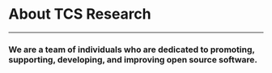 # About TCS Research
<hr>
<h3> We are a team of individuals who are dedicated to promoting, supporting, developing, and improving open source software. </h3>
